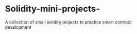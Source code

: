 # Solidity-mini-projects-
A collection of small solidity projects to practice smart contract development 
